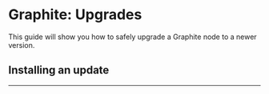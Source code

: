 # Graphite: Upgrades

This guide will show you how to safely upgrade a Graphite node to a newer version.

## Installing an update

---

